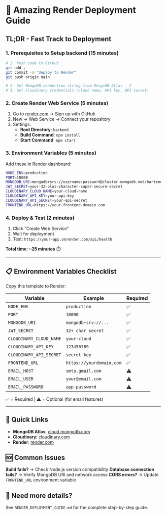 # 🚀 Amazing Render Deployment Guide

## TL;DR - Fast Track to Deployment

### 1. Prerequisites to Setup backend (15 minutes)

```bash
# 1. Push code to GitHub
git add .
git commit -m "Deploy to Render"
git push origin main

# 2. Get MongoDB connection string from MongoDB Atlas - 2
# 3. Get Cloudinary credentials (cloud name, API key, API secret)
```

### 2. Create Render Web Service (5 minutes)

1. Go to [render.com](https://render.com) → Sign up with GitHub
2. New → Web Service → Connect your repository
3. Settings:
    - **Root Directory**: `backend`
    - **Build Command**: `npm install`
    - **Start Command**: `npm start`

### 3. Environment Variables (5 minutes)

Add these in Render dashboard:

```bash
NODE_ENV=production
PORT=10000
MONGODB_URI=mongodb+srv://username:password@cluster.mongodb.net/bartendershub
JWT_SECRET=your-32-plus-character-super-secure-secret
CLOUDINARY_CLOUD_NAME=your-cloud-name
CLOUDINARY_API_KEY=your-api-key
CLOUDINARY_API_SECRET=your-api-secret
FRONTEND_URL=https://your-frontend-domain.com
```

### 4. Deploy & Test (2 minutes)

1. Click "Create Web Service"
2. Wait for deployment
3. Test: `https://your-app.onrender.com/api/health`

**Total time: ~25 minutes** ⏱️

---

## 📋 Environment Variables Checklist

Copy this template to Render:

| Variable                | Example                  | Required |
| ----------------------- | ------------------------ | -------- |
| `NODE_ENV`              | `production`             | ✅       |
| `PORT`                  | `10000`                  | ✅       |
| `MONGODB_URI`           | `mongodb+srv://...`      | ✅       |
| `JWT_SECRET`            | `32+ char secret`        | ✅       |
| `CLOUDINARY_CLOUD_NAME` | `your-cloud`             | ✅       |
| `CLOUDINARY_API_KEY`    | `123456789`              | ✅       |
| `CLOUDINARY_API_SECRET` | `secret-key`             | ✅       |
| `FRONTEND_URL`          | `https://yourdomain.com` | ✅       |
| `EMAIL_HOST`            | `smtp.gmail.com`         | ⚠️       |
| `EMAIL_USER`            | `your@email.com`         | ⚠️       |
| `EMAIL_PASSWORD`        | `app-password`           | ⚠️       |

✅ = Required | ⚠️ = Optional (for email features)

---

## 🔗 Quick Links

-   **MongoDB Atlas**: [cloud.mongodb.com](https://cloud.mongodb.com)
-   **Cloudinary**: [cloudinary.com](https://cloudinary.com)
-   **Render**: [render.com](https://render.com)

## 🆘 Common Issues

**Build fails?** → Check Node.js version compatibility **Database connection
fails?** → Verify MongoDB URI and network access **CORS errors?** → Update
`FRONTEND_URL` environment variable

## 📖 Need more details?

See `RENDER_DEPLOYMENT_GUIDE.md` for the complete step-by-step guide.
